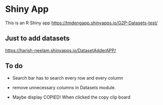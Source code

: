 # Shiny App

This is an R Shiny app
https://tmdengapp.shinyapps.io/G2P-Datasets-test/

## Just to add datasets

https://harish-neelam.shinyapps.io/DatasetAdderAPP/

## To do
- Search bar has to search every row and every column
- remove unnecessary columns in Datasets module.

- Maybe display COPIED! When clicked the copy clip board
